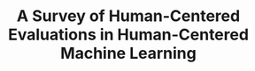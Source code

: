 ---
authors:
- Grace Guo
- Maria Glenski
- ZhuanYi Shaw
- Emily Saldanha
- Alex Endert
- Svitlana Volkova
- Dustin Arendt
link: https://arxiv.org/abs/2109.04348
tags: 
- Human-Centered Computing
- Visual Analytics
- Visual Analytic Tools
- Machine Learning
- Machine Learning Interpretability
- Natural Experiments
- Causality Analysis
title: 'A Survey of Human-Centered Evaluations in Human-Centered Machine Learning'
venue: Computer Graphics Forum
year: 2021
---